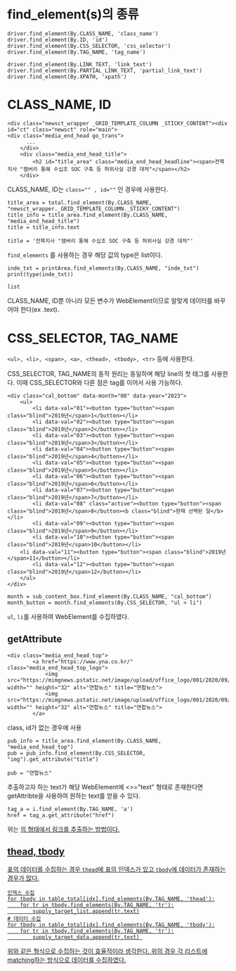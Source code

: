 # find_element(s)의 종류
```
driver.find_element(By.CLASS_NAME, 'class_name')
driver.find_element(By.ID, 'id')
driver.find_element(By.CSS_SELECTOR, 'css_selector')
driver.find_element(By.TAG_NAME, 'tag_name')

driver.find_element(By.LINK_TEXT, 'link_text')
driver.find_element(By.PARTIAL_LINK_TEXT, 'partial_link_text')
driver.find_element(By.XPATH, 'xpath')
```
# CLASS_NAME, ID
```
<div class="newsct_wrapper _GRID_TEMPLATE_COLUMN _STICKY_CONTENT"><div id="ct" class="newsct" role="main">
<div class="media_end_head go_trans">	
	  ...
	</div>
	<div class="media_end_head_title">
		<h2 id="title_area" class="media_end_head_headline"><span>전북지사 "잼버리 통해 수십조 SOC 구축 등 허위사실 강경 대처"</span></h2>
	</div>
``` 
CLASS_NAME, ID는 `class="" , id=""` 인 경우에 사용한다. 
```
title_area = total.find_element(By.CLASS_NAME, "newsct_wrapper._GRID_TEMPLATE_COLUMN._STICKY_CONTENT")
title_info = title_area.find_element(By.CLASS_NAME, "media_end_head_title")
title = title_info.text

title = '전북지사 "잼버리 통해 수십조 SOC 구축 등 허위사실 강경 대처"'
```

`find_elements` 를 사용하는 경우 해당 값의 type은 list이다.
```
inde_txt = printArea.find_elements(By.CLASS_NAME, "inde_txt")
print(type(inde_txt))

list
```

CLASS_NAME, ID뿐 아니라 모든 변수가 WebElement이므로 알맞게 데이터를 바꾸어야 한다(ex .text).
# CSS_SELECTOR, TAG_NAME
`<ul>, <li>, <span>, <a>, <thead>, <tbody>, <tr>` 등에 사용한다.

CSS_SELECTOR, TAG_NAME의 동작 원리는 동일하며 해당 line의 첫 태그를 사용한다. 이때 CSS_SELECTOR와 다른 점은 tag를 이어서 사용 가능하다.
```
<div class="cal_bottom" data-month="08" data-year="2023">
	<ul>
		<li data-val="01"><button type="button"><span class="blind">2019년</span>1</button></li>
		<li data-val="02"><button type="button"><span class="blind">2019년</span>2</button></li>
		<li data-val="03"><button type="button"><span class="blind">2019년</span>3</button></li>
		<li data-val="04"><button type="button"><span class="blind">2019년</span>4</button></li>
		<li data-val="05"><button type="button"><span class="blind">2019년</span>5</button></li>
		<li data-val="06"><button type="button"><span class="blind">2019년</span>6</button></li>
		<li data-val="07"><button type="button"><span class="blind">2019년</span>7</button></li>
		<li data-val="08" class="active"><button type="button"><span class="blind">2019년</span>8</button><b class="blind">현재 선택된 달</b></li>
		<li data-val="09"><button type="button"><span class="blind">2019년</span>9</button></li>
		<li data-val="10"><button type="button"><span class="blind">2019년</span>10</button></li>
	<li data-val="11"><button type="button"><span class="blind">2019년</span>11</button></li>
		<li data-val="12"><button type="button"><span class="blind">2019년</span>12</button></li>
	</ul>
</div>

month = sub_content_box.find_element(By.CLASS_NAME, "cal_bottom")
month_button = month.find_elements(By.CSS_SELECTOR, "ul > li")
```
`ul`, `li`를 사용하여 WebElement를 수집하였다.
## getAttribute
```
<div class="media_end_head_top">
		<a href="https://www.yna.co.kr/" class="media_end_head_top_logo">
			<img src="https://mimgnews.pstatic.net/image/upload/office_logo/001/2020/09/15/logo_001_6_20200915184213.png" width="" height="32" alt="연합뉴스" title="연합뉴스">
			<img src="https://mimgnews.pstatic.net/image/upload/office_logo/001/2020/09/15/dark_logo_001_6_20200915144859.png" width="" height="32" alt="연합뉴스" title="연합뉴스">
		</a>
```
class, id가 없는 경우에 사용
```
pub_info = title_area.find_element(By.CLASS_NAME, "media_end_head_top")
pub = pub_info.find_element(By.CSS_SELECTOR, "img").get_attribute("title")

pub = "연합뉴스"
```
추출하고자 하는 text가 해당 WebElement에 <>="text" 형태로 존재한다면 getAttribte을 사용하여 원하는 text를 얻을 수 있다.
```
tag_a = i.find_element(By.TAG_NAME, 'a')
href = tag_a.get_attribute("href")
```
위는 <a href="link">의 형태에서 링크를 추출하는 방법이다.
## thead, tbody
표의 데이터를 수집하는 경우 `thead`에 표의 인덱스가 있고 `tbody`에 데이터가 존재하는 경우가 많다.
```
인덱스 수집
for tbody in table_total[idx].find_elements(By.TAG_NAME, 'thead'):
	for tr in tbody.find_elements(By.TAG_NAME, 'tr'):
	    supply_target_list.append(tr.text)
# 데이터 수집
for tbody in table_total[idx].find_elements(By.TAG_NAME, 'tbody'):
	for tr in tbody.find_elements(By.TAG_NAME, 'tr'):
	    supply_target_data.append(tr.text) 
```
위와 같은 형식으로 수집하는 것이 효율적이라 생각한다. 위의 경우 각 리스트에 matching하는 방식으로 데이터를 수집하였다.
